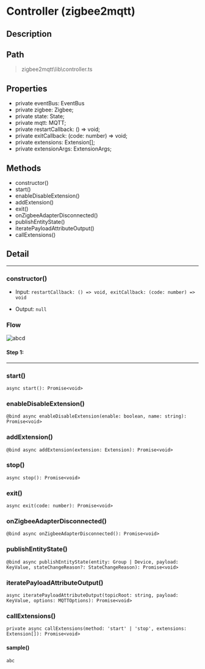 # Controller (zigbee2mqtt)

## Description

## Path
> zigbee2mqtt\lib\controller.ts

## Properties
- private eventBus: EventBus
- private zigbee: Zigbee;
- private state: State;
- private mqtt: MQTT;
- private restartCallback: () => void;
- private exitCallback: (code: number) => void;
- private extensions: Extension[];
- private extensionArgs: ExtensionArgs;


## Methods
- constructor()
- start()
- enableDisableExtension()
- addExtension()
- exit()
- onZigbeeAdapterDisconnected()
- publishEntityState()
- iteratePayloadAttributeOutput()
- callExtensions()

## Detail
---
### constructor()
- Input: `restartCallback: () => void, exitCallback: (code: number) => void`

- Output: `null`

### Flow

![abcd]()

#### Step 1: 

---

### start()
```async start(): Promise<void>```

### enableDisableExtension()
```@bind async enableDisableExtension(enable: boolean, name: string): Promise<void>```

### addExtension()
```@bind async addExtension(extension: Extension): Promise<void>```

### stop()
```async stop(): Promise<void>```

### exit()
```async exit(code: number): Promise<void>```

### onZigbeeAdapterDisconnected()
```@bind async onZigbeeAdapterDisconnected(): Promise<void>```

### publishEntityState()
```@bind async publishEntityState(entity: Group | Device, payload: KeyValue, stateChangeReason?: StateChangeReason): Promise<void>```

### iteratePayloadAttributeOutput()
```async iteratePayloadAttributeOutput(topicRoot: string, payload: KeyValue, options: MQTTOptions): Promise<void>```

### callExtensions()
```private async callExtensions(method: 'start' | 'stop', extensions: Extension[]): Promise<void>```





#### sample()
```abc```




